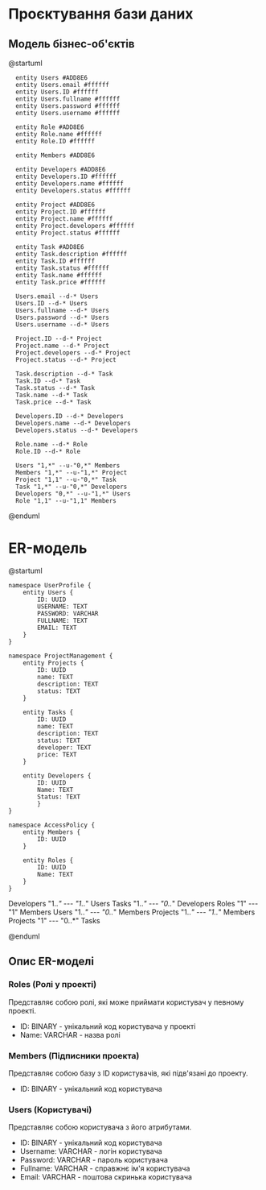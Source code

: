 # Проєктування бази даних

## Модель бізнес-об'єктів
@startuml

      entity Users #ADD8E6
      entity Users.email #ffffff
      entity Users.ID #ffffff
      entity Users.fullname #ffffff
      entity Users.password #ffffff
      entity Users.username #ffffff
      
      entity Role #ADD8E6
      entity Role.name #ffffff
      entity Role.ID #ffffff
      
      entity Members #ADD8E6
      
      entity Developers #ADD8E6
      entity Developers.ID #ffffff
      entity Developers.name #ffffff
      entity Developers.status #ffffff
      
      entity Project #ADD8E6
      entity Project.ID #ffffff
      entity Project.name #ffffff
      entity Project.developers #ffffff
      entity Project.status #ffffff
      
      entity Task #ADD8E6
      entity Task.description #ffffff
      entity Task.ID #ffffff
      entity Task.status #ffffff
      entity Task.name #ffffff
      entity Task.price #ffffff
      
      Users.email --d-* Users
      Users.ID --d-* Users
      Users.fullname --d-* Users
      Users.password --d-* Users
      Users.username --d-* Users
       
      Project.ID --d-* Project
      Project.name --d-* Project
      Project.developers --d-* Project
      Project.status --d-* Project
      
      Task.description --d-* Task
      Task.ID --d-* Task
      Task.status --d-* Task
      Task.name --d-* Task
      Task.price --d-* Task

      Developers.ID --d-* Developers
      Developers.name --d-* Developers
      Developers.status --d-* Developers

      Role.name --d-* Role
      Role.ID --d-* Role

      Users "1,*" --u-"0,*" Members
      Members "1,*" --u-"1,*" Project
      Project "1,1" --u-"0,*" Task
      Task "1,*" --u-"0,*" Developers
      Developers "0,*" --u-"1,*" Users
      Role "1,1" --u-"1,1" Members

@enduml

# ER-модель
@startuml

    namespace UserProfile {
        entity Users {
            ID: UUID
            USERNAME: TEXT
            PASSWORD: VARCHAR
            FULLNAME: TEXT
            EMAIL: TEXT
        }
    }

    namespace ProjectManagement {
        entity Projects {
            ID: UUID
            name: TEXT
            description: TEXT
            status: TEXT
        }

        entity Tasks {
            ID: UUID
            name: TEXT
            description: TEXT
            status: TEXT
            developer: TEXT
            price: TEXT
        }

        entity Developers {
            ID: UUID
            Name: TEXT
            Status: TEXT
            }
    }

    namespace AccessPolicy {
        entity Members {
            ID: UUID
        }

        entity Roles {
            ID: UUID
            Name: TEXT
        }
    }

Developers "1..*" --- "1..*" Users
Tasks "1..*" --- "0..*" Developers
Roles "1" --- "1" Members
Users "1..*" --- "0..*" Members
Projects "1..*" --- "1..*" Members
Projects "1" --- "0..*" Tasks

@enduml

## Опис ER-моделі

### Roles (Ролі у проекті)
Представляє собою ролі, які може приймати користувач у певному проекті.
- ID: BINARY - унікальний код користувача у проекті
- Name: VARCHAR - назва ролі

### Members (Підписники проекта)
Представляє собою базу з ID користувачів, які підв'язані до проекту.
- ID: BINARY - унікальний код користувача

### Users (Користувачі)
Представляє собою користувача з його атрибутами.
- ID: BINARY - унікальний код користувача
- Username: VARCHAR - логін користувача
- Password: VARCHAR - пароль користувача
- Fullname: VARCHAR - справжнє ім'я користувача
- Email: VARCHAR - поштова скринька користувача  




